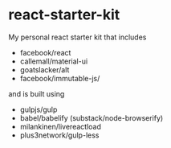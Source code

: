 # react-starter-kit
My personal react starter kit that includes

- facebook/react
- callemall/material-ui
- goatslacker/alt
- facebook/immutable-js/

and is built using

- gulpjs/gulp
- babel/babelify (substack/node-browserify)
- milankinen/livereactload
- plus3network/gulp-less
